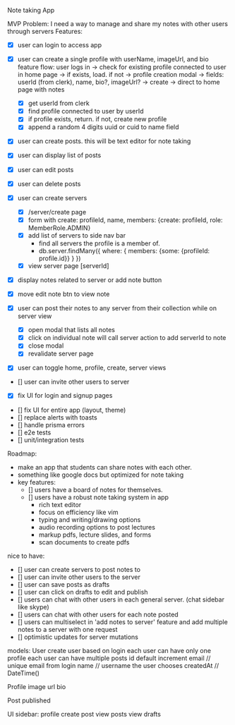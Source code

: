Note taking App

MVP
Problem: I need a way to manage and share my notes with other users through servers 
Features: 
  - [x] user can login to access app 
  - [x] user can create a single profile with userName, imageUrl, and bio
    feature flow: user logs in -> check for existing profile connected to user in home page -> if exists, load. if not -> profile creation modal -> fields: userId (from clerk), name, bio?, imageUrl? -> create -> direct to home page with notes
    - [x] get userId from clerk
    - [x] find profile connected to user by userId
    - [x] if profile exists, return. if not, create new profile
    - [x] append a random 4 digits uuid or cuid to name field
  - [x] user can create posts. this will be text editor for note taking
  - [x] user can display list of posts
  - [x] user can edit posts
  - [x] user can delete posts

  - [x] user can create servers
    - [x] /server/create page
    - [x] form with create: profileId, name, members: {create: profileId, role: MemberRole.ADMIN}
    - [x] add list of servers to side nav bar
        - find all servers the profile is a member of. 
        - db.server.findMany({
		where: {
			members: {some: {profileId: profile.id}}
		}
            })
    - [x] view server page [serverId] 

 - [x] display notes related to server or add note button
 - [x] move edit note btn to view note
 - [x] user can post their notes to any server from their collection while on
   server view
      - [x] open modal that lists all notes
      - [x] click on individual note will call server action to add serverId to
        note
      - [x] close modal
      - [x] revalidate server page
 - [x] user can toggle home, profile, create, server views
 - [] user can invite other users to server
 - [x] fix UI for login and signup pages
 - [] fix UI for entire app (layout, theme)
 - [] replace alerts with toasts
 - [] handle prisma errors
 - [] e2e tests
 - [] unit/integration tests

Roadmap: 
- make an app that students can share notes with each other. 
- something like google docs but optimized for note taking
- key features: 
  - [] users have a board of notes for themselves. 
  - [] users have a robust note taking system in app 
    - rich text editor
    - focus on efficiency like vim
    - typing and writing/drawing options
    - audio recording options to post lectures
    - markup pdfs, lecture slides, and forms
    - scan documents to create pdfs

nice to have: 
  - [] user can create servers to post notes to
  - [] user can invite other users to the server
  - [] user can save posts as drafts
  - [] user can click on drafts to edit and publish
  - [] users can chat with other users in each general server. (chat sidebar like skype)
  - [] users can chat with other users for each note posted 
  - [] users can multiselect in 'add notes to server' feature and add multiple
    notes to a server with one request
  - [] optimistic updates for server mutations

models:
User
  create user based on login
  each user can have only one profile
  each user can have multiple posts
  id default increment
  email // unique email from login
  name // username the user chooses
  createdAt // DateTime()

Profile
  image url
  bio 

Post
  published

UI
sidebar:
  profile
  create post
  view posts
  view drafts

